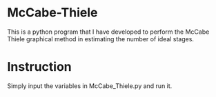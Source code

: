 # McCabe-Thiele

This is a python program that I have developed to perform the McCabe Thiele graphical method in estimating the number of ideal stages.

# Instruction

Simply input the variables in McCabe_Thiele.py and run it.
